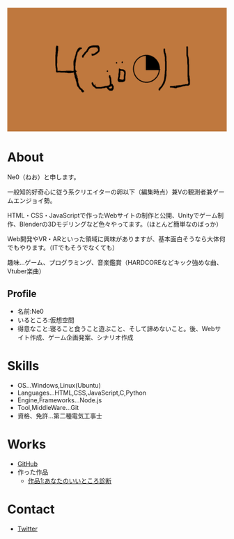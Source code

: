 ![プロフィール用画像](無題.png)

# About

Ne0（ねお）と申します。

一般知的好奇心に従う系クリエイターの卵以下（編集時点）兼Vの観測者兼ゲームエンジョイ勢。

HTML・CSS・JavaScriptで作ったWebサイトの制作と公開、Unityでゲーム制作、Blenderの3Dモデリングなど色々やってます。（ほとんど簡単なのばっか）

Web開発やVR・ARといった領域に興味がありますが、基本面白そうなら大体何でもやります。（ITでもそうでなくても）


趣味…ゲーム、プログラミング、音楽鑑賞（HARDCOREなどキック強めな曲、Vtuber楽曲）


## Profile
- 名前:Ne0
- いるところ:仮想空間
- 得意なこと:寝ること食うこと遊ぶこと、そして諦めないこと。後、Webサイト作成、ゲーム企画発案、シナリオ作成

# Skills
- OS…Windows,Linux(Ubuntu)
- Languages…HTML,CSS,JavaScript,C,Python
- Engine,Frameworks…Node.js
- Tool,MiddleWare…Git
- 資格、免許…第二種電気工事士

# Works
- [GitHub](https://github.com/Ne0-N-line)
- 作った作品
  - [作品1:あなたのいいところ診断](https://ne0-n-line.github.io/assessment/assessment.html)

# Contact
- [Twitter](https://twitter.com/NEO_V_Obs)


